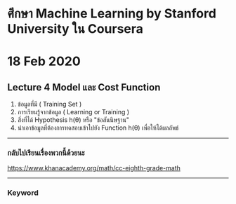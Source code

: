 # ศึกษา Machine Learning by Stanford University ใน Coursera
# 18 Feb 2020
## Lecture 4 Model และ Cost Function


1. ข้อมูลที่มี ( Training Set )
2. การเรียนรู้จากข้อมูล ( Learning or Training )
3. สิ่งที่ได้ Hypothesis h(θ) หรือ "ข้อสันนิษฐาน"
4. นำเอาข้อมูลที่ต้องการทดสอบเข้าไปยัง Function h(θ) เพื่อให้ได้ผลลัพธ์


---
### กลับไปเรียนเรื่องพวกนี้ด้วยนะ
https://www.khanacademy.org/math/cc-eighth-grade-math

---
### Keyword